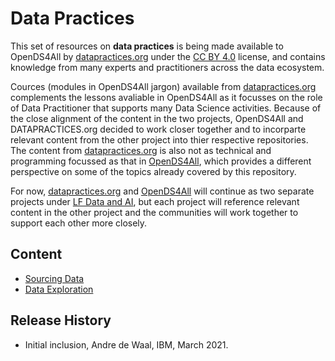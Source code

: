 # Data Practices

This set of resources on **data practices** is being made available to OpenDS4All by [datapractices.org](https://datapractices.org) under the 
[CC BY 4.0](https://creativecommons.org/licenses/by/4.0/) license, and contains
knowledge from many experts and practitioners across the data ecosystem. 

Cources (modules in OpenDS4All jargon) available from [datapractices.org](https://datapractices.org) complements the lessons avaliable in OpenDS4All as it focusses on the role of Data Practitioner that supports many Data Science activities. Because of the close alignment of the content in the two projects, OpenDS4All and DATAPRACTICES.org decided to work closer together and to incorparte relevant content from the other project into thier respective repositories. The content from [datapractices.org](https://datapractices.org) is also not as technical and programming focussed as that in [OpenDS4All](https://github.com/odpi/OpenDS4All), which provides a different perspective on some of the topics already covered by this repository. 

For now, [datapractices.org](https://datapractices.org) and [OpenDS4All](https://github.com/odpi/OpenDS4All) will continue as two separate projects under [LF Data and AI](https://lfaidata.foundation/about/join/), but each project will reference relevant content in the other project and the communities will work together to support each other more closely.

## Content

* [Sourcing Data](https://datapractices.org/courseware/1_2.html)
* [Data Exploration](https://datapractices.org/courseware/1_4.html)

## Release History

* Initial inclusion, Andre de Waal, IBM, March 2021.

